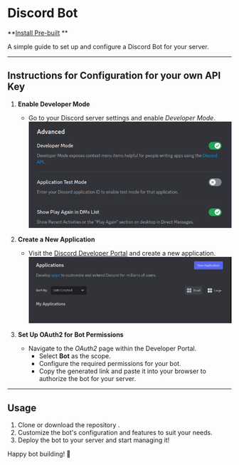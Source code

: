 # Discord Bot 
**[Install Pre-built](https://discord.com/oauth2/authorize?client_id=1316319437527453727) **

A simple guide to set up and configure a Discord Bot for your server.

---

## Instructions for Configuration for your own API Key 

1. **Enable Developer Mode**  
   - Go to your Discord server settings and enable *Developer Mode*.  
     ![Enable Developer Mode](./assets/image.png)

2. **Create a New Application**  
   - Visit the [Discord Developer Portal](https://discord.com/developers) and create a new application.  
     ![Create a New Application](./assets/image-1.png)

3. **Set Up OAuth2 for Bot Permissions**  
   - Navigate to the *OAuth2* page within the Developer Portal.  
     - Select **Bot** as the scope.  
     - Configure the required permissions for your bot.  
     - Copy the generated link and paste it into your browser to authorize the bot for your server.

---

## Usage

1. Clone or download the repository .
2. Customize the bot's configuration and features to suit your needs.
3. Deploy the bot to your server and start managing it!

Happy bot building! 🎉




